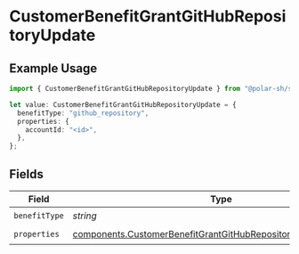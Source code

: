 # CustomerBenefitGrantGitHubRepositoryUpdate

## Example Usage

```typescript
import { CustomerBenefitGrantGitHubRepositoryUpdate } from "@polar-sh/sdk/models/components/customerbenefitgrantgithubrepositoryupdate.js";

let value: CustomerBenefitGrantGitHubRepositoryUpdate = {
  benefitType: "github_repository",
  properties: {
    accountId: "<id>",
  },
};
```

## Fields

| Field                                                                                                                                              | Type                                                                                                                                               | Required                                                                                                                                           | Description                                                                                                                                        |
| -------------------------------------------------------------------------------------------------------------------------------------------------- | -------------------------------------------------------------------------------------------------------------------------------------------------- | -------------------------------------------------------------------------------------------------------------------------------------------------- | -------------------------------------------------------------------------------------------------------------------------------------------------- |
| `benefitType`                                                                                                                                      | *string*                                                                                                                                           | :heavy_check_mark:                                                                                                                                 | N/A                                                                                                                                                |
| `properties`                                                                                                                                       | [components.CustomerBenefitGrantGitHubRepositoryPropertiesUpdate](../../models/components/customerbenefitgrantgithubrepositorypropertiesupdate.md) | :heavy_check_mark:                                                                                                                                 | N/A                                                                                                                                                |